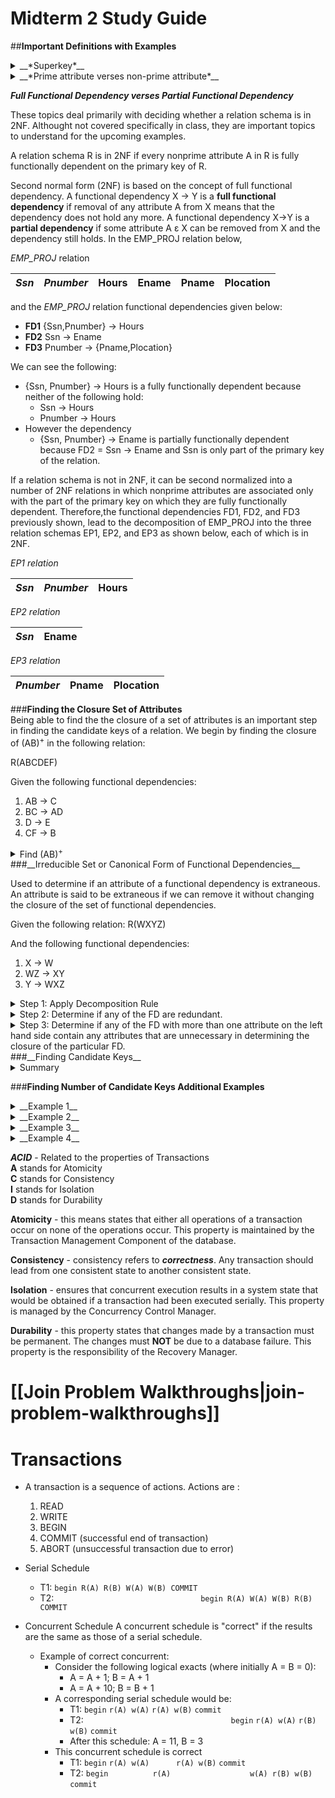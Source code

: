 # Midterm 2 Study Guide  
  
##__Important Definitions with Examples__  
<details> 
  <summary>__*Superkey*__</summary><br /><p>
Given the following EMPLOYEE relation: 

|_**SSn**_|Ename|Bdate|Address|Dnumber|
|---|---|---|---|---|  
  
where SSn is the __key__ for the relation and {Ssn}, {Ssn, Ename}, {Ssn,Ename,Bdate}, and any set of attributes that includes Ssn are all __superkeys__. If a relation schema has more than one such key, each is called a candidate key. One of the candidate keys is arbitrarily designated to be the primary key, and the others are called secondary keys. In a practical relational database, each relation schema must have a primary key. If no candidate key is known for a relation, the entire relation can be treated as a default superkey. In the previous schema, {Ssn} is the only candidate key for EMPLOYEE, so it is also the primary key. 
</p></details>

<details> 
  <summary>__*Prime attribute verses non-prime attribute*__</summary><br /><p>
An attribute of relation schema R is called a __prime attribute__ of R if it is a member of some candidate key of R. An attribute 
is called __nonprime__ if it is not a prime attribute—that is, if it is not a member of any candidate key.  
  
Given the following schema, where the primary key for the relation is {Ssn,Pnumber}, both Ssn and Pnumber are __prime attributes__ and the __Hours__ attribute is __nonprime__:  

|_**Ssn**_|_**Pnumber**_|Hours|  
|---|---|---|  
</p></details>
  
__*Full Functional Dependency verses Partial Functional Dependency*__  
  
These topics deal primarily with deciding whether a relation schema is in 2NF.  Althought not covered specifically in class, they are important topics to understand for the upcoming examples.  

A relation schema R is in 2NF if every nonprime attribute A in R is fully functionally dependent on the primary key of R. 

Second normal form (2NF) is based on the concept of full functional dependency. A functional dependency X → Y is a __full functional dependency__ if removal of any attribute A from X means that the dependency does not hold any more. A functional dependency X→Y is a __partial dependency__ if some attribute A ε X can be removed from X and the dependency still holds.  In the EMP_PROJ relation below,

_EMP_PROJ_ relation  

|_**Ssn**_|_**Pnumber**_|Hours|Ename|Pname|Plocation|
|---|---|---|---|---|---|

and the _EMP_PROJ_ relation functional dependencies given below:  

- __FD1__ {Ssn,Pnumber} → Hours
- __FD2__ Ssn → Ename 
- __FD3__ Pnumber → {Pname,Plocation} 
  
We can see the following:  

- {Ssn, Pnumber} → Hours is a fully functionally dependent because neither of the following hold:   
    - Ssn → Hours  
    - Pnumber → Hours  
- However the dependency   
    - {Ssn, Pnumber} → Ename is partially functionally dependent because FD2 = Ssn → Ename and Ssn is only part of the primary key of the relation.  
  
If a relation schema is not in 2NF, it can be second normalized into a number of 2NF relations in which nonprime attributes are associated only with the part of the primary key on which they are fully functionally dependent. Therefore,the functional dependencies FD1, FD2, and FD3 previously shown, lead to the decomposition of EMP_PROJ into the three relation schemas EP1, EP2, and EP3 as shown below, each of which is in 2NF.  

_EP1 relation_

|_**Ssn**_|_**Pnumber**_|Hours|
|---|---|---|

_EP2 relation_

|_**Ssn**_|Ename|
|---|---|

_EP3 relation_

|_**Pnumber**_|Pname|Plocation
|---|---|---|  
  
###__Finding the Closure Set of Attributes__   
Being able to find the the closure of a set of attributes is an important step in finding the candidate keys of a relation.  We begin by finding the closure of (AB)<sup>+</sup> in the following relation:  

R(ABCDEF)  
  
Given the following functional dependencies:  

1. AB → C  
2. BC → AD  
3. D → E  
4. CF → B  

<details> 
  <summary>Find (AB)<sup>+</sup></summary><br /><p>
&nbsp;&nbsp;= AB&nbsp;&nbsp;&nbsp;&nbsp;&nbsp;&nbsp;Reflexivity  
&nbsp;&nbsp;= ABC&nbsp;&nbsp;&nbsp;&nbsp;&nbsp;&nbsp;Given FD 1  
&nbsp;&nbsp;= ABCD&nbsp;&nbsp;&nbsp;&nbsp;&nbsp;&nbsp;Given FD 2  
&nbsp;&nbsp;= ABCDE&nbsp;&nbsp;&nbsp;&nbsp;&nbsp;&nbsp;Given FD 3  
  
So (AB)<sup>+</sup> is __ABCDE__ 
 
</p></details>
###__Irreducible Set or Canonical Form of Functional Dependencies__  

Used to determine if an attribute of a functional dependency is extraneous.  An attribute is said to be extraneous if we can remove it without changing the closure of the set of functional dependencies.  
  
Given the following relation: R(WXYZ)  
  
And the following functional dependencies:    
1. X → W  
2. WZ → XY  
3. Y → WXZ  

<details> 
  <summary>Step 1: Apply Decomposition Rule</summary><br /><p>
This means that you perform the following decomposition:  
  
&alpha; → &beta;&gamma;  
&nbsp;&nbsp;↳ &alpha; → &beta;   
&nbsp;&nbsp;↳ &alpha; → &gamma;  
  
So we end up with the following:  
  
1. X → W  
2. WZ → X  
3. WZ → Y  
4. Y → W  
5. Y → X  
6. Y → Z

</p></details>
<details>
  <summary>Step 2: Determine if any of the FD are redundant.</summary><br /><p> 
We do this by determining the closure of each attribute along with testing each of the FD one at a time to see if they are redundant as shown:  
  
Using FD number 1 compute (X)<sup>+</sup>  

&nbsp;&nbsp;&nbsp;&nbsp;&nbsp;&nbsp;X<sup>+</sup>=XW  

Now compute (X)<sup>+</sup> again except this time do not consider FD number 1.  If you can still find (X)<sup>+</sup> without FD number 1 then this FD is redundant.  

(X)<sup>+</sup> without FD number 1:  
  
&nbsp;&nbsp;&nbsp;&nbsp;&nbsp;&nbsp;X<sup>+</sup>=X  
  
This proves that FD number 1 is necessary and is not redundant.  
  
Using FD number 2 compute (WZ)<sup>+</sup>  
  
&nbsp;&nbsp;&nbsp;&nbsp;&nbsp;&nbsp;WZ<sup>+</sup>=WZXY  
  
So it shows that with (WZ)<sup>+</sup> all attributes can be found.  
  
Now compute (WZ)<sup>+</sup> again except this time do not consider FD number 2.  If you can still find (WZ)<sup>+</sup> without FD number 2 then this FD is redundant.  
  
&nbsp;&nbsp;&nbsp;&nbsp;&nbsp;&nbsp;WZ<sup>+</sup>=WZYX  
  
We see that we can find WZ<sup>+</sup> without FD number 2.  FD number 2 is therefore redundant.  
  
Continuing with this process allows to determing that there are only four of the original six FD that are required to find all attributes.  They are:  
  
1. X → W   
2. WZ → Y  
3. Y → X  
4. Y → Z

</p></details>
<details> 
  <summary>Step 3: Determine if any of the FD with more than one attribute on the left hand side contain any attributes that are unnecessary in determining the closure of the particular FD.</summary><br /><p>   
In our example, we have only one FD to consider - FD number 2:  
  
2) WZ → Y  

We compare the closure of WZ<sup>+</sup> with the closure of W<sup>+</sup> and Z<sup>+</sup> to see if either of the left hand side attributes alone can find the full closure WZ<sup>+</sup>.  If either of them can, then the other attribute can be discarded.  
  
&nbsp;&nbsp;&nbsp;&nbsp;&nbsp;&nbsp;WZ<sup>+</sup>=WZYX&nbsp;&nbsp;&nbsp;found by FD 2 and FD 3  
&nbsp;&nbsp;&nbsp;&nbsp;&nbsp;&nbsp;W<sup>+</sup>=W  
&nbsp;&nbsp;&nbsp;&nbsp;&nbsp;&nbsp;Z<sup>+</sup>=Z  
  
So in this example, if W<sup>+</sup> had found the same closure as WZ<sup>+</sup>, then attribute Z would have been redundant.  If  Z<sup>+</sup> had found the same closure as WZ<sup>+</sup>, the attribute W would have been redundant.  But as we see, neither attribute alone was able to find the full closure of WZ<sup>+</sup>, so both left hand attributes of FD 2 are required.  
</p></details>
###__Finding Candidate Keys__  
<details> 
  <summary>Summary</summary><br /><p> 
We begin by finding the candidate key(s) of the following relation.  It is important to remember that only minimal superkey's become candidate keys:  
  
R(ABCD)  
  
and the following functional dependencies:  
  
1. A → BCD  
2. AB → CD  
3. ABC → D  
4. BD → AD  
5. C → AD  
  
|FD|Superkey|candidate key|  
|-------|---|---|  
|A → BCD|Yes|Yes|  
|AB → CD|Yes|No |  
|ABC → D|Yes|No |  
|BD → AD|Yes|Yes|  
|C → AD |No |No |  
  
When can you say that a superkey is minimal and consequently is a candidate key?  
  - __If a superkey has a subset of its attributes that are another superkey, then it is not a candidate key.__  
  - __Alternatively, if a superkey has no subset of attributes that are themselves superkeys, then it is a candidate key.__  
  
For example, ABC and AB are both superkeys.  Since AB is also a superkey, then this means ABC is not minimal and not a candidate key.  
The same logic can be considered for keys AB and A.  We have already decided that both AB and A are both superkeys.  Since A is also a superkey, this means that AB is not minimal.  Since superkey A does not have any subsets, it alone is the only candidate key for the relation.  
  
Now consider the last superkey __BD__.  Is it a candidate key?  We begin by asking if there is any proper subset of __BD__ that is also a superkey?  The only subsets of __BD__ are __B__ and __D__ and neither of these individual attributes are superkeys.  So the answer is __yes__, __BD__ is also a candidate key of the relation.  
</p></details>

###__Finding Number of Candidate Keys Additional Examples__  
<details> 
  <summary>__Example 1__</summary><br /><p>  
Finding the candidate key(s) of the following relation.  
  
R(ABCDEFGH)  
  
and the following functional dependencies:  
  
1. AB → C  
2. A → DE  
3. B → F  
4. F → GH  
  
__Step 1__: We start by looking for attributes that do not appear on the right hand side of any of the functional dependencies.  This implies that it cannot be found through any of the functional dependencies and it is consequently part or potentially singly comprises the candidate key of the relation.  
  
By looking at the four functional dependencies, we see that neither A or B appear on the right hand side of any of the FD.  This means that AB is either part of or the entire candidate key of the relation.   
  
__Step 2__:Now we find the closure of AB<sup>+</sup>  
  
&nbsp;&nbsp;&nbsp;&nbsp;&nbsp;&nbsp;AB<sup>+</sup>=ABCDEFGH&nbsp;&nbsp;&nbsp;  
  
So AB is both the candidate key and superkey of relation R.  
</p></details>
<details> 
  <summary>__Example 2__</summary><br /><p>
Finding the candidate key(s) of the following relation.  
  
R(ABCDEFGH)  
  
and the following functional dependencies:  
  
1. AB → C  
2. BD → EF  
3. AD → G  
4. A → H  
  
__Step 1__: We start by looking for attributes that do not appear on the right hand side of any of the functional dependencies.  This implies that it cannot be found through any of the functional dependencies and it is consequently part or potentially singly comprises the candidate key of the relation.  
  
By looking at the four functional dependencies, we see that neither A,B or D appear on the right hand side of any of the FD.  This means that ABD is either part of or the entire candidate key of the relation.   
  
__Step 2__:Now we find the closure of ABD<sup>+</sup>  
  
&nbsp;&nbsp;&nbsp;&nbsp;&nbsp;&nbsp;ABD<sup>+</sup>=ABCDEFGH&nbsp;&nbsp;&nbsp;  
  
So ABD is both the candidate key and superkey of relation R.  
</p></details>
<details> 
  <summary>__Example 3__</summary><br /><p>
Finding the candidate key(s) of the following relation.  
  
R(ABCDE)  
  
and the following functional dependencies:  
  
1. BC → ADE  
2. D → B  
  
__Step 1__: We start by looking for attributes that do not appear on the right hand side of any of the functional dependencies.  This implies that it cannot be found through any of the functional dependencies and it is consequently part or potentially singly comprises the candidate key of the relation.  
  
By looking at the four functional dependencies, we see that the only attribute that does not appear on the right hand side of any of the FD's is attribute C.  This means that C is either part of or the entire candidate key of the relation.   
  
__Step 2__:Now we find the closure of C<sup>+</sup>  
  
&nbsp;&nbsp;&nbsp;&nbsp;&nbsp;&nbsp;C<sup>+</sup>=C&nbsp;&nbsp;&nbsp;  
  
So in this case, we see that attribute __C__ is a part of the candidate key for the relation.  In this instance, we need to find the closure of some composite keys using attribute __C__ to determine the actual candidate key for the relation.  
  
We will try the following - AC, BC, CD and CE:  
  
&nbsp;&nbsp;&nbsp;&nbsp;&nbsp;&nbsp;AC<sup>+</sup>=AC&nbsp;&nbsp;&nbsp;  
&nbsp;&nbsp;&nbsp;&nbsp;&nbsp;&nbsp;BC<sup>+</sup>=ABCDE&nbsp;&nbsp;&nbsp;  
&nbsp;&nbsp;&nbsp;&nbsp;&nbsp;&nbsp;CD<sup>+</sup>=ABCDE&nbsp;&nbsp;&nbsp;  
&nbsp;&nbsp;&nbsp;&nbsp;&nbsp;&nbsp;CE<sup>+</sup>=CE&nbsp;&nbsp;&nbsp;  
  
So we have found two candidate keys __BC__ and __CD__ for the relation.
</p></details>
<details> 
  <summary>__Example 4__</summary><br /><p> 
Finding the candidate key(s) of the following relation.    
R(WXYZ)  
  
and the following functional dependencies:  
  
1. Z → W  
2. Y → XZ  
3. WX → Y  
  
__Step 1__: We start by looking for attributes that do not appear on the right hand side of any of the functional dependencies.  This implies that it cannot be found through any of the functional dependencies and it is consequently part or potentially singly comprises the candidate key of the relation.  
  
By looking at the four functional dependencies, we see that there are no attributes that do not appear on the right hand side of any of the FD's.  This means that we need to check combinations of all attributes to determine the candidate key(s) for the relation.
  
__Step 2__: We will try the single attributes individually first:  
  
&nbsp;&nbsp;&nbsp;&nbsp;&nbsp;&nbsp;W<sup>+</sup>=W&nbsp;&nbsp;&nbsp;  
&nbsp;&nbsp;&nbsp;&nbsp;&nbsp;&nbsp;X<sup>+</sup>=X&nbsp;&nbsp;&nbsp;  
&nbsp;&nbsp;&nbsp;&nbsp;&nbsp;&nbsp;Y<sup>+</sup>=XYWZ&nbsp;&nbsp;&nbsp;  
&nbsp;&nbsp;&nbsp;&nbsp;&nbsp;&nbsp;Z<sup>+</sup>=ZW&nbsp;&nbsp;&nbsp;  
  
We now need to check combinations of the single attribute keys to determine if we have additional candidate keys for the relation.
  
__Step 3__: We will now try combinations of the single attributes that failed when checked individually:  
  
&nbsp;&nbsp;&nbsp;&nbsp;&nbsp;&nbsp;WX<sup>+</sup>=WXYZ&nbsp;&nbsp;&nbsp;  
&nbsp;&nbsp;&nbsp;&nbsp;&nbsp;&nbsp;XZ<sup>+</sup>=WXYZ&nbsp;&nbsp;&nbsp;  
&nbsp;&nbsp;&nbsp;&nbsp;&nbsp;&nbsp;WZ<sup>+</sup>=WZ&nbsp;&nbsp;&nbsp;  
  
So we have found three keys for the relation: __Y__, __WX__ and __XZ__.  
</p></details>

__*ACID*__ - Related to the properties of Transactions   
__A__ stands for Atomicity  
__C__ stands for Consistency  
__I__ stands for Isolation  
__D__ stands for Durability  
  
__Atomicity__ - this means states that either all operations of a transaction occur on none of the operations occur.  This property is maintained by the Transaction Management Component of the database.  
  
__Consistency__ - consistency refers to __*correctness*__.  Any transaction should lead from one consistent state to another consistent state.  
  
__Isolation__ - ensures that concurrent execution results in a system state that would be obtained if a transaction had been executed serially.  This property is managed by the Concurrency Control Manager.  
  
__Durability__ - this property states that changes made by a transaction must be permanent.  The changes must __NOT__ be due to a database failure.  This property is the responsibility of the Recovery Manager.  

# [[Join Problem Walkthroughs|join-problem-walkthroughs]]


# Transactions
* A transaction is a sequence of actions. Actions are :
    1. READ
    2. WRITE
    3. BEGIN
    4. COMMIT (successful end of transaction)
    5. ABORT (unsuccessful transaction due to error)

* Serial Schedule  
   * T1: `begin R(A) R(B) W(A) W(B) COMMIT`  
   * T2: &emsp;&emsp;&emsp;&emsp;&emsp;&emsp;&emsp;&emsp;&emsp;&emsp;&emsp;&emsp;&emsp;&emsp;&emsp;&emsp;&ensp;`begin R(A) W(A) W(B) R(B) COMMIT`  

* Concurrent Schedule
A concurrent schedule is "correct" if the results are the same as those of a serial schedule.  
  * Example of correct concurrent:
    * Consider the following logical exacts (where initially A = B = 0): 
        * A = A + 1; B = A + 1
        * A = A + 10; B = B + 1
    * A corresponding serial schedule would be:
        * T1: `begin` `r(A) w(A)` `r(A) w(B)` `commit`
        * T2: &emsp;&emsp;&emsp;&emsp;&emsp;&emsp;&emsp;&emsp;&emsp;&emsp;&emsp;&emsp;&emsp;&emsp;&emsp;&emsp;&nbsp; `begin` `r(A) w(A)` `r(B) w(B)` `commit`
        * After this schedule: A = 11, B = 3
    * This concurrent schedule is correct
        * T1: `begin` `r(A) w(A)` &emsp;&emsp;&ensp; `r(A) w(B)` `commit`
        * T2: `begin` &emsp;&emsp;&emsp;&emsp;&ensp; `r(A)` &emsp;&emsp;&emsp;&emsp;&emsp;&emsp;&emsp;&emsp;&ensp; `w(A) r(B) w(B)` `commit`

